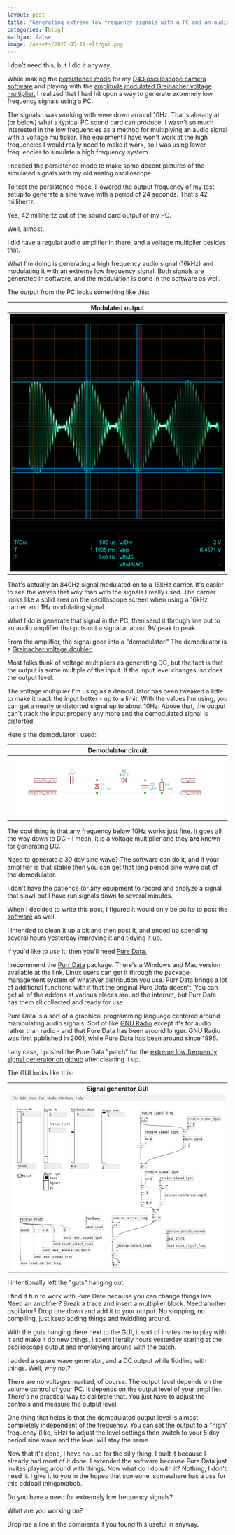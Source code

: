 ```yaml
---
layout: post
title: "Generating extreme low frequency signals with a PC and an audio amplifier"
categories: [blog]
mathjax: false
image: /assets/2020-05-11-elf/gui.png
---   
```

I don't need this, but I did it anyway.

While making the [persistence mode](d43-persistance) for my [D43 oscilloscope camera software](https://github.com/JosephEoff/D43) and playing with the [amplitude modulated Greinacher voltage multiplier,](am-multiplier) I realized that I had hit upon a way to generate extremely low frequency signals using a PC.

The signals I was working with were down around 10Hz.  That's already at (or below) what a typical PC sound card can produce.  I wasn't so much interested in the low frequencies as a method for multiplying an audio signal with a voltage multiplier.  The equipment I have won't work at the high frequencies I would really need to make it work, so I was using lower frequencies to simulate a high frequency system.

I needed the persistence mode to make some decent pictures of the simulated signals with my old analog oscilloscope.

To test the persistence mode, I lowered the output frequency of my test setup to generate a sine wave with a period of 24 seconds.  That's 42 millihertz.

Yes, 42 millihertz out of the sound card output of my PC.

Well, almost.

I did have a regular audio amplifier in there, and a voltage multiplier besides that.

What I'm doing is generating a high frequency audio signal (16kHz) and modulating it with an extreme low frequency signal.  Both signals are generated in software, and the modulation is done in the software as well.

The output from the PC looks something like this:

|Modulated output|
|---------------|
|![Modulated output](/assets/2020-05-11-elf/1.png)|

That's actually an 840Hz signal modulated on to a 16kHz carrier.  It's easier to see the waves that way than with the signals I really used.  The carrier looks like a solid area on the oscilloscope screen when using a 16kHz carrier and 1Hz modulating signal.

What I do is generate that signal in the PC, then send it through line out to an audio amplifier that puts out a signal at about 9V peak to peak.

From the amplifier, the signal goes into a "demodulator."  The demodulator is a [Greinacher voltage doubler.](diode-capacitors-volts-pt2)

Most folks think of voltage multipliers as generating DC, but the fact is that the output is some multiple of the input.  If the input level changes, so does the output level.

The voltage multiplier I'm using as a demodulator has been tweaked a little to make it track the input better - up to a limit.  With the values I'm using, you can get a nearly undistorted signal up to about 10Hz.  Above that, the output can't track the input properly any more and the demodulated signal is distorted.

Here's the demodulator I used:

|Demodulator circuit|
|---------------|
|![Demodulator circuit](/assets/2020-05-11-elf/demodulator.png)|

The cool thing is that any frequency below 10Hz works just fine.  It goes all the way down to DC - I mean, it is a voltage multiplier and they **are** known for generating DC.

Need to generate a 30 day sine wave?  The software can do it, and if your amplifier is that stable then you can get that long period sine wave out of the demodulator. 

I don't have the patience (or any equipment to record and analyze a signal that slow) but I have run signals down to several minutes.

When I decided to write this post, I figured it would only be polite to post the [software](https://github.com/JosephEoff/Extreme-Low-Frequency-Signal-Generator) as well.

I intended to clean it up a bit and then post it, and ended up spending several hours yesterday improving it and tidying it up.

If you'd like to use it, then you'll need [Pure Data.](https://puredata.info/)

I recommend the [Purr Data](https://agraef.github.io/purr-data/) package.  There's a Windows and Mac version available at the link.  Linux users can get it through the package management system of whatever distribution you use.  Purr Data brings a lot of additional functions with it that the original Pure Data doesn't.  You can get all of the addons at various places around the internet, but Purr Data has them all collected and ready for use.

Pure Data is a sort of a graphical programming language centered around manipulating audio signals.  Sort of like [GNU Radio](https://www.gnuradio.org/) except it's for audio rather than radio - and that Pure Data has been around longer.  GNU Radio was first published in 2001, while Pure Data has been around since 1996.

I any case, I posted the Pure Data "patch" for the [extreme low frequency signal generator on github](https://github.com/JosephEoff/Extreme-Low-Frequency-Signal-Generator) after cleaning it up.

The GUI looks like this:

|Signal generator GUI|
|---------------|
|![Signal generator GUI](/assets/2020-05-11-elf/gui.png)|

I intentionally left the "guts" hanging out.

I find it fun to work with Pure Date because you can change things live.  Need an amplifier?  Break a trace and insert a multiplier block.  Need another oscillator?  Drop one down and add it to your output.  No stopping, no compiling, just keep adding things and twiddling around.

With the guts hanging there next to the GUI, it sort of invites me to play with it and make it do new things.  I spent literally hours yesterday staring at the oscilloscope output and monkeying around with the patch.

I added a square wave generator, and a DC output while fiddling with things.  Well, why not?

There are no voltages marked, of course.  The output level depends on the volume control of your PC.  It depends on the output level of your amplifier.  There's no practical way to calibrate that.  You just have to adjust the controls and measure the output level.

One thing that helps is that the demodulated output level is almost completely independent of the frequency.  You can set the output to a "high" frequency (like, 5Hz) to adjust the level settings then switch to your 5 day period sine wave and the level will stay the same.

Now that it's done, I have no use for the silly thing.  I built it because I already had most of it done.  I extended the software because Pure Data just invites playing around with things.  Now what do I do with it?  Nothing, I don't need it.  I give it to you in the hopes that someone, somewhere has a use for this oddball thingamabob.

Do you have a need for extremely low frequency signals?  

What are you working on?  

Drop me a line in the comments if you found this useful in anyway.
